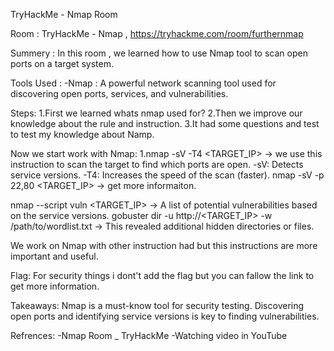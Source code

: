 TryHackMe - Nmap Room

Room : TryHackMe - Nmap  ,  https://tryhackme.com/room/furthernmap

Summery : In this room , we learned how to use Nmap tool to scan open ports on a target system.

Tools Used : 
-Nmap : A powerful network scanning tool used for discovering open ports, services, and vulnerabilities.

Steps:
1.First we learned whats nmap used for? 
2.Then we improve our knowledge about the rule and instruction.
3.It had some questions and test to test my knowledge about Namp.

Now we start work with Nmap:
1.nmap -sV -T4 <TARGET_IP>  -> we use this instruction to scan the target to find which ports are open.
       -sV: Detects service versions.
       -T4: Increases the speed of the scan (faster).
  nmap -sV -p 22,80 <TARGET_IP>  ->  get more informaiton.

nmap --script vuln <TARGET_IP>  ->  A list of potential vulnerabilities based on the service versions.
gobuster dir -u http://<TARGET_IP> -w /path/to/wordlist.txt  ->  This revealed additional hidden directories or files.

We work on Nmap with other instruction had but this instructions are more important and useful.

Flag:
For security things i dont't add the flag but you can fallow the link to get more information.

Takeaways:
Nmap is a must-know tool for security testing.
Discovering open ports and identifying service versions is key to finding vulnerabilities.

Refrences:
-Nmap Room _ TryHackMe
-Watching video in YouTube
